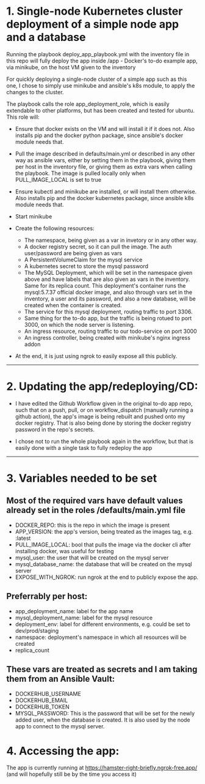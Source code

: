 # 1. Single-node Kubernetes cluster deployment of a simple node app and a database

Running the playbook deploy_app_playbook.yml with the inventory file in this repo will fully deploy the app inside /app - Docker's to-do example app, via minikube, on the host VM given to the inventory

For quickly deploying a single-node cluster of a simple app such as this one, I chose to simply use minikube and ansible's k8s module, to apply the changes to the cluster.


The playbook calls the role app_deployment_role, which is easily extendable to other platforms, but has been created and tested for ubuntu. This role will:

- Ensure that docker exists on the VM and will install it if it does not. Also installs pip and the docker python package, since ansible's docker module needs that.

- Pull the image described in defaults/main.yml or described in any other way as ansible vars, either by setting them in the playbook, giving them per host in the inventory file, or giving them as extra vars when calling the playbook. The image is pulled locally only when PULL_IMAGE_LOCAL is set to true

- Ensure kubectl and minikube are installed, or will install them otherwise. Also installs pip and the docker kubernetes package, since ansible k8s module needs that.

- Start minikube

- Create the following resources:
    - The namespace, being given as a var in invetory or in any other way.
    - A docker registry secret, so it can pull the image. The auth user/password are being given as vars
    - A PersistentVolumeClaim for the mysql service
    - A kubernetes secret to store the mysql password
    - The MySQL Deployment, which will be set in the namespace given above and have labels that are also given as vars in the inventory. Same for its replica count. This deployment's container runs the mysql:5.7.37 official docker image, and also through vars set in the inventory, a user and its password, and also a new database, will be created when the container is created.
    - The service for this mysql deployment, routing traffic to port 3306.
    - Same thing for the to-do app, but the traffic is being rotued to port 3000, on which the node server is listening.
    - An ingress resource, routing traffic to our todo-service on port 3000
    - An ingress controller, being created with minikube's nginx ingress addon
    
- At the end, it is just using ngrok to easily expose all this publicly.
___

# 2. Updating the app/redeploying/CD:

- I have edited the Github Workflow given in the original to-do app repo, such that on a push, pull, or on workflow_dispatch (manually running a github action), the app's image is being rebuilt and pushed onto my docker registry. That is also being done by storing the docker registry password in the repo's secrets.

- I chose not to run the whole playbook again in the workflow, but that is easily done with a single task to fully redeploy the app
___

# 3. Variables needed to be set



## Most of the required vars have default values already set in the roles /defaults/main.yml file

- DOCKER_REPO: this is the repo in which the image is present
- APP_VERSION: the app's version, being treated as the images tag, e.g. :latest
- PULL_IMAGE_LOCAL: bool that pulls the image via the docker cli after installing docker, was useful for testing
- mysql_user: the user that will be created on the mysql server
- mysql_database_name: the database that will be created on the mysql server
- EXPOSE_WITH_NGROK: run ngrok at the end to publicly expose the app.



## Preferrably per host:

- app_deployment_name: label for the app name
- mysql_deployment_name: label for the mysql resource
- deployment_env: label for different environments, e.g. could be set to dev/prod/staging
- namespace: deployment's namespace in which all resources will be created
- replica_count



## These vars are treated as secrets and I am taking them from an Ansible Vault:

- DOCKERHUB_USERNAME
- DOCKERHUB_EMAIL
- DOCKERHUB_TOKEN
- MYSQL_PASSWORD: This is the password that will be set for the newly added user, when the database is created. It is also used by the node app to connect to the mysql server.

# 4. Accessing the app:

The app is currently running at https://hamster-right-briefly.ngrok-free.app/ (and will hopefully still be by the time you access it)
